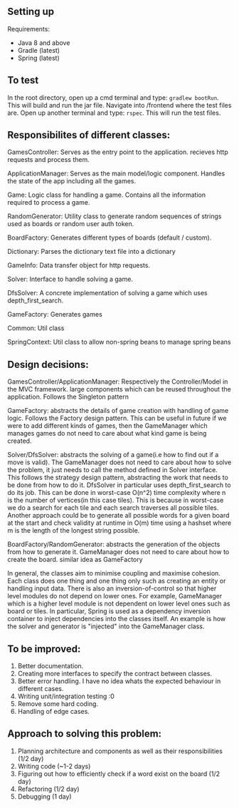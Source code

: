 ## Setting up

Requirements: 
- Java 8 and above
- Gradle (latest)
- Spring (latest)

## To test
In the root directory, open up a cmd terminal and type:
`gradlew bootRun`. This will build and run the jar file. 
Navigate into /frontend where the test files are. Open up another terminal and type:
`rspec`. This will run the test files.


## Responsibilites of different classes:

GamesController: Serves as the entry point to the application. recieves http requests and process them.

ApplicationManager: Serves as the main model/logic component. Handles the state of the app including all the games.

Game: Logic class for handling a game. Contains all the information required to process a game.

RandomGenerator: Utility class to generate random sequences of strings used as boards or random user auth token.

BoardFactory: Generates different types of boards (default / custom).

Dictionary: Parses the dictionary text file into a dictionary

GameInfo: Data transfer object for http requests.

Solver: Interface to handle solving a game.

DfsSolver: A concrete implementation of solving a game which uses depth_first_search.

GameFactory: Generates games

Common: Util class 

SpringContext: Util class to allow non-spring beans to manage spring beans


## Design decisions:

GamesController/ApplicationManager: Respectively the Controller/Model in the MVC framework. large components which can be reused throughout the application. Follows the Singleton pattern

GameFactory: abstracts the details of game creation with handling of game logic. Follows the Factory design pattern. This can be useful in future if we were to add different kinds of games, then the GameManager which manages games do not need to care about what kind game is being created.

Solver/DfsSolver: abstracts the solving of a game(i.e how to find out if a move is valid). The GameManager does not need to care about how to solve the problem, it just needs to call the method defined in Solver interface. This follows the strategy design pattern, abstracting the work that needs to be done from how to do it. DfsSolver in particular uses depth_first_search to do its job. This can be done in worst-case O(n^2) time complexity where n is the number of vertices(in this case tiles). This is because in worst-case we do a search for each tile and each search traverses all possible tiles. Another approach could be to generate all possible words for a given board at the start and check validity at runtime in O(m) time using a hashset where m is the length of the longest string possible.

BoardFactory/RandomGenerator: abstracts the generation of the objects from how to generate it. GameManager does not need to care about how to create the board. similar idea as GameFactory

In general, the classes aim to minimise coupling and maximise cohesion. Each class does one thing and one thing only such as creating an entity or handling input data. There is also an inversion-of-control so that higher level modules do not depend on lower ones. For example, GameManager which is a higher level module is not dependent on lower level ones such as board or tiles. In particular, Spring is used as a dependency inversion container to inject dependencies into the classes itself. An example is how the solver and generator is "injected" into the GameManager class.

## To be improved:

1. Better documentation.
2. Creating more interfaces to specify the contract between classes.
3. Better error handling. I have no idea whats the expected behaviour in different cases.
4. Writing unit/integration testing :0
5. Remove some hard coding.
6. Handling of edge cases.


## Approach to solving this problem:

1. Planning architecture and components as well as their responsibilities (1/2 day)
2. Writing code (~1-2 days)
3. Figuring out how to efficiently check if a word exist on the board (1/2 day)
4. Refactoring (1/2 day)
5. Debugging (1 day)

